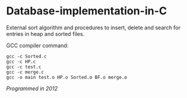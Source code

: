 # Database-implementation-in-C

External sort algorithm and procedures to insert,
delete and search for entries in heap and sorted files.

GCC compiler command:
```
gcc -c Sorted.c
gcc -c HP.c
gcc -c test.c
gcc -c merge.c
gcc -o main test.o HP.o Sorted.o BF.o merge.o
```
*Programmed in 2012*
